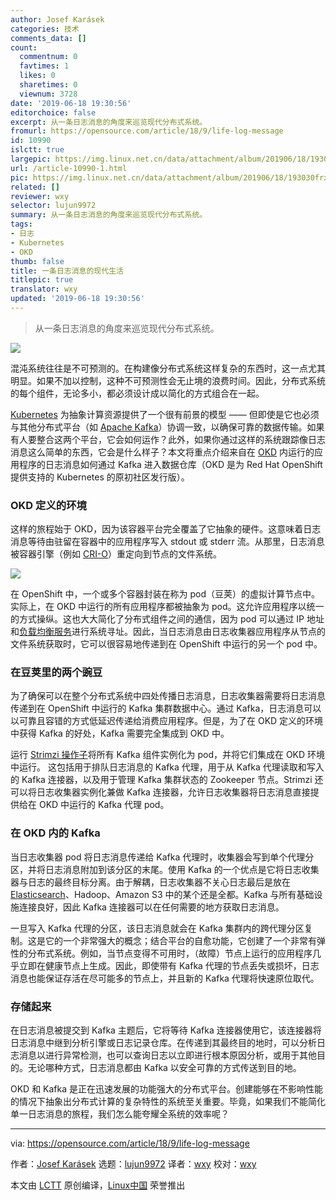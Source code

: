 ```yaml
---
author: Josef Karásek
categories: 技术
comments_data: []
count:
  commentnum: 0
  favtimes: 1
  likes: 0
  sharetimes: 0
  viewnum: 3728
date: '2019-06-18 19:30:56'
editorchoice: false
excerpt: 从一条日志消息的角度来巡览现代分布式系统。
fromurl: https://opensource.com/article/18/9/life-log-message
id: 10990
islctt: true
largepic: https://img.linux.net.cn/data/attachment/album/201906/18/193030frxkcoccjhorz42o.jpg
url: /article-10990-1.html
pic: https://img.linux.net.cn/data/attachment/album/201906/18/193030frxkcoccjhorz42o.jpg.thumb.jpg
related: []
reviewer: wxy
selector: lujun9972
summary: 从一条日志消息的角度来巡览现代分布式系统。
tags:
- 日志
- Kubernetes
- OKD
thumb: false
title: 一条日志消息的现代生活
titlepic: true
translator: wxy
updated: '2019-06-18 19:30:56'
---
```



> 
> 从一条日志消息的角度来巡览现代分布式系统。
> 
> 
> 


![](/data/attachment/album/201906/18/193030frxkcoccjhorz42o.jpg)


混沌系统往往是不可预测的。在构建像分布式系统这样复杂的东西时，这一点尤其明显。如果不加以控制，这种不可预测性会无止境的浪费时间。因此，分布式系统的每个组件，无论多小，都必须设计成以简化的方式组合在一起。


[Kubernetes](https://kubernetes.io/) 为抽象计算资源提供了一个很有前景的模型 —— 但即使是它也必须与其他分布式平台（如 [Apache Kafka](https://kafka.apache.org/)）协调一致，以确保可靠的数据传输。如果有人要整合这两个平台，它会如何运作？此外，如果你通过这样的系统跟踪像日志消息这么简单的东西，它会是什么样子？本文将重点介绍来自在 [OKD](https://www.okd.io/) 内运行的应用程序的日志消息如何通过 Kafka 进入数据仓库（OKD 是为 Red Hat OpenShift 提供支持的 Kubernetes 的原初社区发行版）。


### OKD 定义的环境


这样的旅程始于 OKD，因为该容器平台完全覆盖了它抽象的硬件。这意味着日志消息等待由驻留在容器中的应用程序写入 stdout 或 stderr 流。从那里，日志消息被容器引擎（例如 [CRI-O](http://cri-o.io/)）重定向到节点的文件系统。


![](/data/attachment/album/201906/18/193059gscztbszr0sr9kwc.png)


在 OpenShift 中，一个或多个容器封装在称为 pod（豆荚）的虚拟计算节点中。实际上，在 OKD 中运行的所有应用程序都被抽象为 pod。这允许应用程序以统一的方式操纵。这也大大简化了分布式组件之间的通信，因为 pod 可以通过 IP 地址和[负载均衡服务](https://kubernetes.io/docs/concepts/services-networking/service/)进行系统寻址。因此，当日志消息由日志收集器应用程序从节点的文件系统获取时，它可以很容易地传递到在 OpenShift 中运行的另一个 pod 中。


### 在豆荚里的两个豌豆


为了确保可以在整个分布式系统中四处传播日志消息，日志收集器需要将日志消息传递到在 OpenShift 中运行的 Kafka 集群数据中心。通过 Kafka，日志消息可以以可靠且容错的方式低延迟传递给消费应用程序。但是，为了在 OKD 定义的环境中获得 Kafka 的好处，Kafka 需要完全集成到 OKD 中。


运行 [Strimzi 操作子](http://strimzi.io/)将所有 Kafka 组件实例化为 pod，并将它们集成在 OKD 环境中运行。 这包括用于排队日志消息的 Kafka 代理，用于从 Kafka 代理读取和写入的 Kafka 连接器，以及用于管理 Kafka 集群状态的 Zookeeper 节点。Strimzi 还可以将日志收集器实例化兼做 Kafka 连接器，允许日志收集器将日志消息直接提供给在 OKD 中运行的 Kafka 代理 pod。


### 在 OKD 内的 Kafka


当日志收集器 pod 将日志消息传递给 Kafka 代理时，收集器会写到单个代理分区，并将日志消息附加到该分区的末尾。使用 Kafka 的一个优点是它将日志收集器与日志的最终目标分离。由于解耦，日志收集器不关心日志最后是放在 [Elasticsearch](https://www.elastic.co/)、Hadoop、Amazon S3 中的某个还是全都。Kafka 与所有基础设施连接良好，因此 Kafka 连接器可以在任何需要的地方获取日志消息。


一旦写入 Kafka 代理的分区，该日志消息就会在 Kafka 集群内的跨代理分区复制。这是它的一个非常强大的概念；结合平台的自愈功能，它创建了一个非常有弹性的分布式系统。例如，当节点变得不可用时，（故障）节点上运行的应用程序几乎立即在健康节点上生成。因此，即使带有 Kafka 代理的节点丢失或损坏，日志消息也能保证存活在尽可能多的节点上，并且新的 Kafka 代理将快速原位取代。


### 存储起来


在日志消息被提交到 Kafka 主题后，它将等待 Kafka 连接器使用它，该连接器将日志消息中继到分析引擎或日志记录仓库。在传递到其最终目的地时，可以分析日志消息以进行异常检测，也可以查询日志以立即进行根本原因分析，或用于其他目的。无论哪种方式，日志消息都由 Kafka 以安全可靠的方式传送到目的地。


OKD 和 Kafka 是正在迅速发展的功能强大的分布式平台。创建能够在不影响性能的情况下抽象出分布式计算的复杂特性的系统至关重要。毕竟，如果我们不能简化单一日志消息的旅程，我们怎么能夸耀全系统的效率呢？




---


via: <https://opensource.com/article/18/9/life-log-message>


作者：[Josef Karásek](https://opensource.com/users/jkarasek) 选题：[lujun9972](https://github.com/lujun9972) 译者：[wxy](https://github.com/wxy) 校对：[wxy](https://github.com/wxy)


本文由 [LCTT](https://github.com/LCTT/TranslateProject) 原创编译，[Linux中国](https://linux.cn/) 荣誉推出